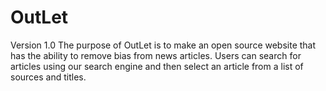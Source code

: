 # OutLet
Version 1.0
The purpose of OutLet is to make an open source website that has the ability to remove bias
from news articles. Users can search for articles using our search engine and then select 
an article from a list of sources and titles.
